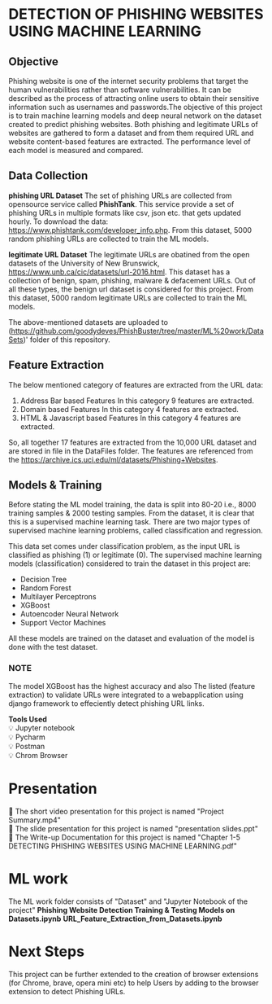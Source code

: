 # DETECTION OF PHISHING WEBSITES USING MACHINE LEARNING 

## Objective
Phishing website is one of the internet security problems that target the human vulnerabilities rather than software vulnerabilities. It can be described as the process of attracting online users to obtain their sensitive information such as usernames and passwords.The objective of this project is to train machine learning models and deep neural network on the dataset created to predict phishing websites. Both phishing and legitimate URLs of websites are gathered to form a dataset and from them required URL and website content-based features are extracted. The performance level of each model is measured and compared.

## Data Collection
**phishing URL Dataset**
The set of phishing URLs are collected from opensource service called **PhishTank**. This service provide a set of phishing URLs in multiple formats like csv, json etc. that gets updated hourly. To download the data: https://www.phishtank.com/developer_info.php. From this dataset, 5000 random phishing URLs are collected to train the ML models.

**legitimate URL Dataset**
The legitimate URLs are obatined from the open datasets of the University of New Brunswick, https://www.unb.ca/cic/datasets/url-2016.html. This dataset has a collection of benign, spam, phishing, malware & defacement URLs. Out of all these types, the benign url dataset is considered for this project. From this dataset, 5000 random legitimate URLs are collected to train the ML models.

The above-mentioned datasets are uploaded to (https://github.com/goodydeves/PhishBuster/tree/master/ML%20work/DataSets)' folder of this repository.

## Feature Extraction
The below mentioned category of features are extracted from the URL data:

1.   Address Bar based Features 
         In this category 9 features are extracted.
2.   Domain based Features
         In this category 4 features are extracted.
3.   HTML & Javascript based Features
         In this category 4 features are extracted.


So, all together 17 features are extracted from the 10,000 URL dataset and are stored in file in the DataFiles folder.
The features are referenced from the https://archive.ics.uci.edu/ml/datasets/Phishing+Websites.

## Models & Training

Before stating the ML model training, the data is split into 80-20 i.e., 8000 training samples & 2000 testing samples. From the dataset, it is clear that this is a supervised machine learning task. There are two major types of supervised machine learning problems, called classification and regression.

This data set comes under classification problem, as the input URL is classified as phishing (1) or legitimate (0). The supervised machine learning models (classification) considered to train the dataset in this project are:

* Decision Tree
* Random Forest
* Multilayer Perceptrons
* XGBoost
* Autoencoder Neural Network
* Support Vector Machines

All these models are trained on the dataset and evaluation of the model is done with the test dataset. 

### **NOTE** ###
The model XGBoost has the highest accuracy and also The listed (feature extraction) to validate URLs were integrated to a webapplication using django framework to effeciently detect phishing URL links.

**Tools Used** <br>
💡 Jupyter notebook <br>
💡 Pycharm <br>
💡 Postman <br>
💡 Chrom Browser <br> 


# Presentation

📍 The short video presentation for this project is named "Project Summary.mp4" <br>
📍 The slide presentation for this project is named "presentation slides.ppt" <br>
📍 The Write-up Documentation for this project is named "Chapter 1-5 DETECTING PHISHING WEBSITES USING MACHINE LEARNING.pdf"


# ML work 
The ML work folder consists of "Dataset" and "Jupyter Notebook of the project" 
**Phishing Website Detection Training & Testing Models on Datasets.ipynb**
**URL_Feature_Extraction_from_Datasets.ipynb**

# Next Steps
This project can be further extended to the creation of browser extensions (for Chrome, brave, opera mini etc) to help Users by adding to the browser extension to detect Phishing URLs.


